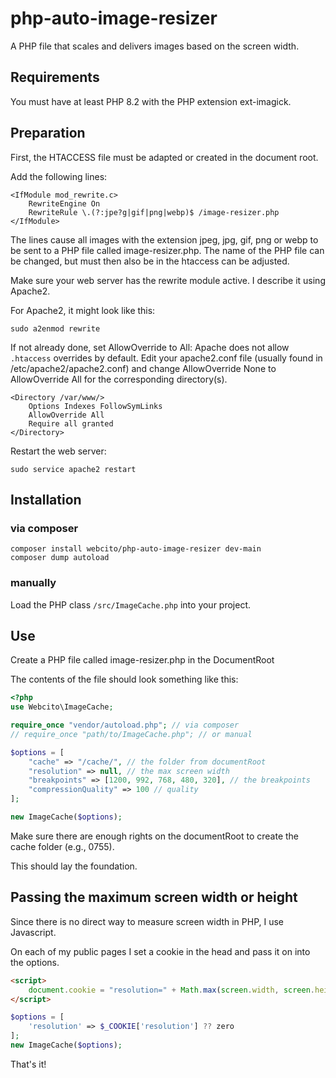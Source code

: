 # php-auto-image-resizer
A PHP file that scales and delivers images based on the screen width.

## Requirements
You must have at least PHP 8.2 with the PHP extension ext-imagick.
## Preparation
First, the HTACCESS file must be adapted or created in the document root.

Add the following lines:

```shell
<IfModule mod_rewrite.c>
    RewriteEngine On
    RewriteRule \.(?:jpe?g|gif|png|webp)$ /image-resizer.php
</IfModule>
```
The lines cause all images with the extension jpeg, jpg, gif, png or webp to be sent to a PHP file
called image-resizer.php.
The name of the PHP file can be changed, but must then also be in
the htaccess can be adjusted.

Make sure your web server has the rewrite module active. I describe it using Apache2.

For Apache2, it might look like this:

```shell
sudo a2enmod rewrite
```
If not already done, set AllowOverride to All: Apache does not allow `.htaccess` overrides by default.
Edit your apache2.conf file (usually found in /etc/apache2/apache2.conf) and change AllowOverride None to
AllowOverride All for the corresponding directory(s).

```apacheconf
<Directory /var/www/>
    Options Indexes FollowSymLinks
    AllowOverride All
    Require all granted
</Directory>
```

Restart the web server:
```shell
sudo service apache2 restart
```

## Installation

### via composer

```shell
composer install webcito/php-auto-image-resizer dev-main
composer dump autoload
```

### manually
Load the PHP class `/src/ImageCache.php` into your project.

## Use
Create a PHP file called image-resizer.php in the DocumentRoot

The contents of the file should look something like this:

```php
<?php
use Webcito\ImageCache;

require_once "vendor/autoload.php"; // via composer
// require_once "path/to/ImageCache.php"; // or manual

$options = [
    "cache" => "/cache/", // the folder from documentRoot
    "resolution" => null, // the max screen width
    "breakpoints" => [1200, 992, 768, 480, 320], // the breakpoints
    "compressionQuality" => 100 // quality
];

new ImageCache($options);
```
Make sure there are enough rights on the documentRoot
to create the cache folder (e.g., 0755).

This should lay the foundation.

## Passing the maximum screen width or height
Since there is no direct way to measure screen width in PHP,
I use Javascript.

On each of my public pages I set a cookie in the head and pass it on
into the options.

```html
<script>
    document.cookie = "resolution=" + Math.max(screen.width, screen.height)+"; path=/; SameSite=None";
</script>
```
```php
$options = [
    'resolution' => $_COOKIE['resolution'] ?? zero
];
new ImageCache($options);
```

That's it!

